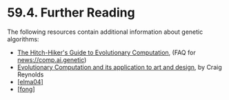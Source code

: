 # 59.4. Further Reading

The following resources contain additional information about genetic algorithms:

* [The Hitch-Hiker's Guide to Evolutionary Computation](http://www.faqs.org/faqs/ai-faq/genetic/part1/), (FAQ for [news://comp.ai.genetic](news://comp.ai.genetic))
* [Evolutionary Computation and its application to art and design](https://www.red3d.com/cwr/evolve.html), by Craig Reynolds
* [\[elma04\]](https://www.postgresql.org/docs/12/biblio.html#ELMA04)
* [\[fong\]](https://www.postgresql.org/docs/12/biblio.html#FONG)

